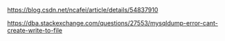 https://blog.csdn.net/ncafei/article/details/54837910

https://dba.stackexchange.com/questions/27553/mysqldump-error-cant-create-write-to-file